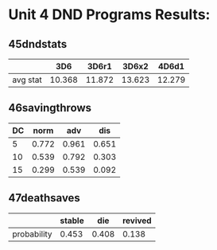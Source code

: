 # Unit 4 DND Programs Results:

## 45dndstats
  |         |  3D6  | 3D6r1 | 3D6x2 | 4D6d1 |
  |---------|-------|-------|-------|-------|
  | avg stat| 10.368| 11.872| 13.623| 12.279|


## 46savingthrows
  | DC | norm  |  adv  |  dis  |
  |----|-------|-------|-------|
  |  5 | 0.772 | 0.961 | 0.651 |
  | 10 | 0.539 | 0.792 | 0.303 |
  | 15 | 0.299 | 0.539 | 0.092 |


## 47deathsaves
  |             |stable |  die  |revived|
  |-------------|-------|-------|-------|
  | probability | 0.453 | 0.408 | 0.138 |